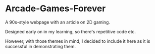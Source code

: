 # Arcade-Games-Forever

A 90s-style webpage with an article on 2D gaming.  

Designed early on in my learning, so there's repetitive code etc.

However, with those themes in mind, I decided to include it here as it is successful in demonstrating them.

